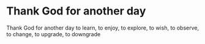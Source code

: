 # Thank God for another day
Thank God for another day to learn, to enjoy, to explore, to wish, to observe, to change, to upgrade, to downgrade